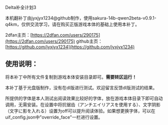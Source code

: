 Delta补全计划3

本机翻补丁由jyxjyx1234@github制作，使用sakura-14b-qwen2beta-v0.9.1-q4km，仅供交流学习，请在购买正版游戏本体的基础上使用本补丁。

2dfan主页：[https://2dfan.com/users/290175](https://2dfan.com/users/290175)
github主页：[https://github.com/jyxjyx1234](https://github.com/jyxjyx1234)

## 使用说明：

将本补丁中所有文件复制到游戏本体安装目录即可。**需要转区运行！**

本补丁基于光盘版制作，没有在dl版进行测试。欢迎留言反馈dl版测试的结果。

所提供的字体是本人测试出阅读效果比较好的字体，放在游戏本体目录下即可自动调用，无需安装。在设置中将抗锯齿（アンチエイリアスを使用する）、文字阴影（文字に影を入れる）设置为off可以提升阅读体验。如果想更换字体，可以在uif_config.json中"override_face"一栏进行设置。
